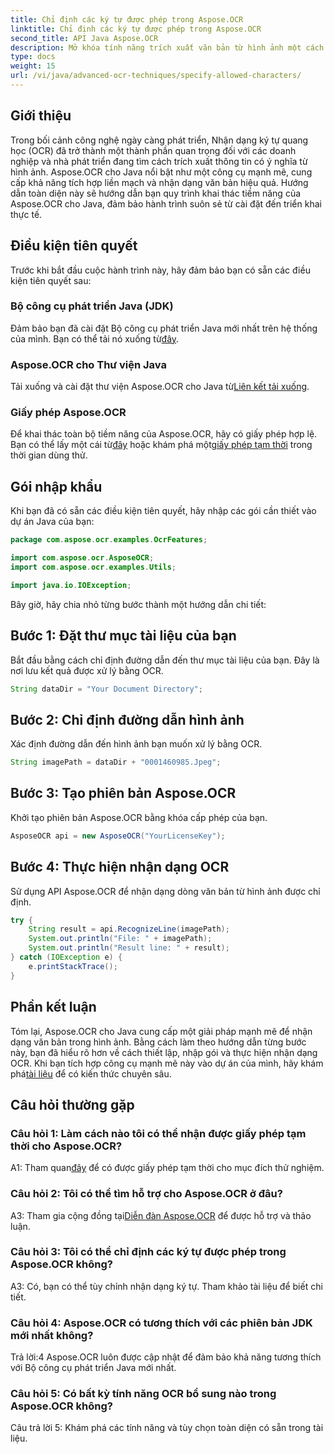 ```yaml
---
title: Chỉ định các ký tự được phép trong Aspose.OCR
linktitle: Chỉ định các ký tự được phép trong Aspose.OCR
second_title: API Java Aspose.OCR
description: Mở khóa tính năng trích xuất văn bản từ hình ảnh một cách liền mạch với Aspose.OCR cho Java. Hãy làm theo hướng dẫn từng bước của chúng tôi để tích hợp hiệu quả.
type: docs
weight: 15
url: /vi/java/advanced-ocr-techniques/specify-allowed-characters/
---
```

## Giới thiệu

Trong bối cảnh công nghệ ngày càng phát triển, Nhận dạng ký tự quang học (OCR) đã trở thành một thành phần quan trọng đối với các doanh nghiệp và nhà phát triển đang tìm cách trích xuất thông tin có ý nghĩa từ hình ảnh. Aspose.OCR cho Java nổi bật như một công cụ mạnh mẽ, cung cấp khả năng tích hợp liền mạch và nhận dạng văn bản hiệu quả. Hướng dẫn toàn diện này sẽ hướng dẫn bạn quy trình khai thác tiềm năng của Aspose.OCR cho Java, đảm bảo hành trình suôn sẻ từ cài đặt đến triển khai thực tế.

## Điều kiện tiên quyết

Trước khi bắt đầu cuộc hành trình này, hãy đảm bảo bạn có sẵn các điều kiện tiên quyết sau:

### Bộ công cụ phát triển Java (JDK)

 Đảm bảo bạn đã cài đặt Bộ công cụ phát triển Java mới nhất trên hệ thống của mình. Bạn có thể tải nó xuống từ[đây](https://www.oracle.com/java/technologies/javase-downloads.html).

### Aspose.OCR cho Thư viện Java

 Tải xuống và cài đặt thư viện Aspose.OCR cho Java từ[Liên kết tải xuống](https://releases.aspose.com/ocr/java/).

### Giấy phép Aspose.OCR

 Để khai thác toàn bộ tiềm năng của Aspose.OCR, hãy có giấy phép hợp lệ. Bạn có thể lấy một cái từ[đây](https://purchase.aspose.com/buy) hoặc khám phá một[giấy phép tạm thời](https://purchase.aspose.com/temporary-license/) trong thời gian dùng thử.

## Gói nhập khẩu

Khi bạn đã có sẵn các điều kiện tiên quyết, hãy nhập các gói cần thiết vào dự án Java của bạn:

```java
package com.aspose.ocr.examples.OcrFeatures;

import com.aspose.ocr.AsposeOCR;
import com.aspose.ocr.examples.Utils;

import java.io.IOException;
```

Bây giờ, hãy chia nhỏ từng bước thành một hướng dẫn chi tiết:

## Bước 1: Đặt thư mục tài liệu của bạn

Bắt đầu bằng cách chỉ định đường dẫn đến thư mục tài liệu của bạn. Đây là nơi lưu kết quả được xử lý bằng OCR.

```java
String dataDir = "Your Document Directory";
```

## Bước 2: Chỉ định đường dẫn hình ảnh

Xác định đường dẫn đến hình ảnh bạn muốn xử lý bằng OCR.

```java
String imagePath = dataDir + "0001460985.Jpeg";
```

## Bước 3: Tạo phiên bản Aspose.OCR

Khởi tạo phiên bản Aspose.OCR bằng khóa cấp phép của bạn.

```java
AsposeOCR api = new AsposeOCR("YourLicenseKey");
```

## Bước 4: Thực hiện nhận dạng OCR

Sử dụng API Aspose.OCR để nhận dạng dòng văn bản từ hình ảnh được chỉ định.

```java
try {
    String result = api.RecognizeLine(imagePath);
    System.out.println("File: " + imagePath);
    System.out.println("Result line: " + result);
} catch (IOException e) {
    e.printStackTrace();
}
```

## Phần kết luận

 Tóm lại, Aspose.OCR cho Java cung cấp một giải pháp mạnh mẽ để nhận dạng văn bản trong hình ảnh. Bằng cách làm theo hướng dẫn từng bước này, bạn đã hiểu rõ hơn về cách thiết lập, nhập gói và thực hiện nhận dạng OCR. Khi bạn tích hợp công cụ mạnh mẽ này vào dự án của mình, hãy khám phá[tài liệu](https://reference.aspose.com/ocr/java/) để có kiến thức chuyên sâu.

## Câu hỏi thường gặp

### Câu hỏi 1: Làm cách nào tôi có thể nhận được giấy phép tạm thời cho Aspose.OCR?

 A1: Tham quan[đây](https://purchase.aspose.com/temporary-license/) để có được giấy phép tạm thời cho mục đích thử nghiệm.

### Câu hỏi 2: Tôi có thể tìm hỗ trợ cho Aspose.OCR ở đâu?

 A3: Tham gia cộng đồng tại[Diễn đàn Aspose.OCR](https://forum.aspose.com/c/ocr/16) để được hỗ trợ và thảo luận.

### Câu hỏi 3: Tôi có thể chỉ định các ký tự được phép trong Aspose.OCR không?

A3: Có, bạn có thể tùy chỉnh nhận dạng ký tự. Tham khảo tài liệu để biết chi tiết.

### Câu hỏi 4: Aspose.OCR có tương thích với các phiên bản JDK mới nhất không?

Trả lời:4 Aspose.OCR luôn được cập nhật để đảm bảo khả năng tương thích với Bộ công cụ phát triển Java mới nhất.

### Câu hỏi 5: Có bất kỳ tính năng OCR bổ sung nào trong Aspose.OCR không?

Câu trả lời 5: Khám phá các tính năng và tùy chọn toàn diện có sẵn trong tài liệu.